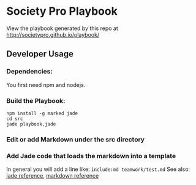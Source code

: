 Society Pro Playbook 
====================

View the playbook generated by this repo at http://societypro.github.io/playbook/

Developer Usage
---------------

### Dependencies:
You first need npm and nodejs.

### Build the Playbook:
```
npm install -g marked jade
cd src
jade playbook.jade
```

### Edit or add Markdown under the src directory


### Add Jade code that loads the markdown into a template 
In general you will add a line like: `include:md teamwork/test.md`
See also: [jade reference](), [markdown reference]()